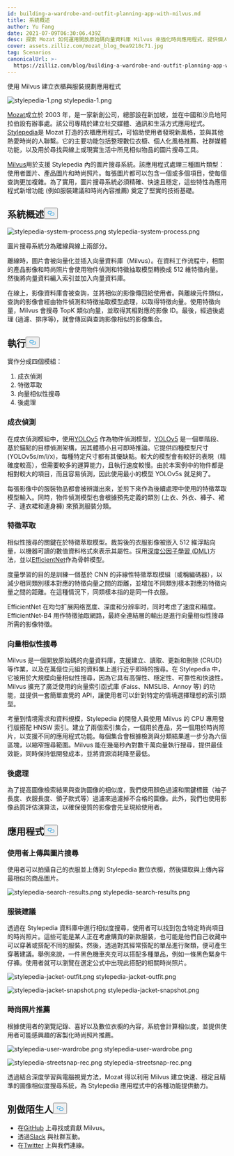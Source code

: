 ```yaml
---
id: building-a-wardrobe-and-outfit-planning-app-with-milvus.md
title: 系統概述
author: Yu Fang
date: 2021-07-09T06:30:06.439Z
desc: 探索 Mozat 如何運用開放原始碼向量資料庫 Milvus 來強化時尚應用程式，提供個人化的風格推薦與圖片搜尋系統。
cover: assets.zilliz.com/mozat_blog_0ea9218c71.jpg
tag: Scenarios
canonicalUrl: >-
  https://zilliz.com/blog/building-a-wardrobe-and-outfit-planning-app-with-milvus
---
```

<custom-h1>使用 Milvus 建立衣櫃與服裝規劃應用程式</custom-h1><p>
  
   <span class="img-wrapper"> <img translate="no" src="https://assets.zilliz.com/stylepedia_1_5f239a8d48.png" alt="stylepedia-1.png" class="doc-image" id="stylepedia-1.png" />
   </span> <span class="img-wrapper"> <span>stylepedia-1.png</span> </span></p>
<p><a href="http://www.mozat.com/home">Mozat</a>成立於 2003 年，是一家新創公司，總部設在新加坡，並在中國和沙烏地阿拉伯設有辦事處。該公司專精於建立社交媒體、通訊和生活方式應用程式。<a href="https://stylepedia.com/">Stylepedia</a>是 Mozat 打造的衣櫃應用程式，可協助使用者發現新風格，並與其他熱愛時尚的人聯繫。它的主要功能包括整理數位衣櫥、個人化風格推薦、社群媒體功能，以及用於尋找與線上或現實生活中所見相似物品的圖片搜尋工具。</p>
<p><a href="https://milvus.io">Milvus</a>用於支援 Stylepedia 內的圖片搜尋系統。該應用程式處理三種圖片類型：使用者圖片、產品圖片和時尚照片。每張圖片都可以包含一個或多個項目，使每個查詢更加複雜。為了實用，圖片搜尋系統必須精確、快速且穩定，這些特性為應用程式新增功能 (例如服裝建議和時尚內容推薦) 奠定了堅實的技術基礎。</p>
<h2 id="System-overview" class="common-anchor-header">系統概述<button data-href="#System-overview" class="anchor-icon" translate="no">
      <svg translate="no"
        aria-hidden="true"
        focusable="false"
        height="20"
        version="1.1"
        viewBox="0 0 16 16"
        width="16"
      >
        <path
          fill="#0092E4"
          fill-rule="evenodd"
          d="M4 9h1v1H4c-1.5 0-3-1.69-3-3.5S2.55 3 4 3h4c1.45 0 3 1.69 3 3.5 0 1.41-.91 2.72-2 3.25V8.59c.58-.45 1-1.27 1-2.09C10 5.22 8.98 4 8 4H4c-.98 0-2 1.22-2 2.5S3 9 4 9zm9-3h-1v1h1c1 0 2 1.22 2 2.5S13.98 12 13 12H9c-.98 0-2-1.22-2-2.5 0-.83.42-1.64 1-2.09V6.25c-1.09.53-2 1.84-2 3.25C6 11.31 7.55 13 9 13h4c1.45 0 3-1.69 3-3.5S14.5 6 13 6z"
        ></path>
      </svg>
    </button></h2><p>
  
   <span class="img-wrapper"> <img translate="no" src="https://assets.zilliz.com/stylepedia_system_process_8e7e2ab3e4.png" alt="stylepedia-system-process.png" class="doc-image" id="stylepedia-system-process.png" />
   </span> <span class="img-wrapper"> <span>stylepedia-system-process.png</span> </span></p>
<p>圖片搜尋系統分為離線與線上兩部分。</p>
<p>離線時，圖片會被向量化並插入向量資料庫（Milvus）。在資料工作流程中，相關的產品影像和時尚照片會使用物件偵測和特徵抽取模型轉換成 512 維特徵向量。然後將向量資料編入索引並加入向量資料庫。</p>
<p>在線上，影像資料庫會被查詢，並將相似的影像傳回給使用者。與離線元件類似，查詢的影像會經由物件偵測和特徵抽取模型處理，以取得特徵向量。使用特徵向量，Milvus 會搜尋 TopK 類似向量，並取得其相對應的影像 ID。最後，經過後處理 (過濾、排序等)，就會傳回與查詢影像相似的影像集合。</p>
<h2 id="Implementation" class="common-anchor-header">執行<button data-href="#Implementation" class="anchor-icon" translate="no">
      <svg translate="no"
        aria-hidden="true"
        focusable="false"
        height="20"
        version="1.1"
        viewBox="0 0 16 16"
        width="16"
      >
        <path
          fill="#0092E4"
          fill-rule="evenodd"
          d="M4 9h1v1H4c-1.5 0-3-1.69-3-3.5S2.55 3 4 3h4c1.45 0 3 1.69 3 3.5 0 1.41-.91 2.72-2 3.25V8.59c.58-.45 1-1.27 1-2.09C10 5.22 8.98 4 8 4H4c-.98 0-2 1.22-2 2.5S3 9 4 9zm9-3h-1v1h1c1 0 2 1.22 2 2.5S13.98 12 13 12H9c-.98 0-2-1.22-2-2.5 0-.83.42-1.64 1-2.09V6.25c-1.09.53-2 1.84-2 3.25C6 11.31 7.55 13 9 13h4c1.45 0 3-1.69 3-3.5S14.5 6 13 6z"
        ></path>
      </svg>
    </button></h2><p>實作分成四個模組：</p>
<ol>
<li>成衣偵測</li>
<li>特徵萃取</li>
<li>向量相似性搜尋</li>
<li>後處理</li>
</ol>
<h3 id="Garment-detection" class="common-anchor-header">成衣偵測</h3><p>在成衣偵測模組中，使用<a href="https://pytorch.org/hub/ultralytics_yolov5/">YOLOv5</a> 作為物件偵測模型，<a href="https://pytorch.org/hub/ultralytics_yolov5/">YOLOv5</a> 是一個單階段、基於錨點的目標偵測架構，因其體積小且可即時推論。它提供四種模型尺寸 (YOLOv5s/m/l/x)，每種特定尺寸都有其優缺點。較大的模型會有較好的表現（精確度較高），但需要較多的運算能力，且執行速度較慢。由於本案例中的物件都是相對較大的項目，而且容易偵測，因此使用最小的模型 YOLOv5s 就足夠了。</p>
<p>每張影像中的服裝物品都會被辨識出來，並剪下來作為後續處理中使用的特徵萃取模型輸入。同時，物件偵測模型也會根據預先定義的類別 (上衣、外衣、褲子、裙子、連衣裙和連身褲) 來預測服裝分類。</p>
<h3 id="Feature-extraction" class="common-anchor-header">特徵萃取</h3><p>相似性搜尋的關鍵在於特徵萃取模型。裁剪後的衣服影像被嵌入 512 維浮點向量，以機器可讀的數值資料格式來表示其屬性。採用<a href="https://github.com/Joon-Park92/Survey_of_Deep_Metric_Learning">深度公因子學習 (DML)</a>方法，並以<a href="https://arxiv.org/abs/1905.11946">EfficientNet</a>作為骨幹模型。</p>
<p>度量學習的目的是訓練一個基於 CNN 的非線性特徵萃取模組（或稱編碼器），以減少相同類別樣本對應的特徵向量之間的距離，並增加不同類別樣本對應的特徵向量之間的距離。在這種情況下，同類樣本指的是同一件衣服。</p>
<p>EfficientNet 在均匀扩展网络宽度、深度和分辨率时，同时考虑了速度和精度。EfficientNet-B4 用作特徵抽取網路，最終全連結層的輸出是進行向量相似性搜尋所需的影像特徵。</p>
<h3 id="Vector-similarity-search" class="common-anchor-header">向量相似性搜尋</h3><p>Milvus 是一個開放原始碼的向量資料庫，支援建立、讀取、更新和刪除 (CRUD) 等作業，以及在萬億位元組的資料集上進行近乎即時的搜尋。在 Stylepedia 中，它被用於大規模向量相似性搜尋，因為它具有高彈性、穩定性、可靠性和快速性。Milvus 擴充了廣泛使用的向量索引函式庫 (Faiss、NMSLIB、Annoy 等) 的功能，並提供一套簡單直覺的 API，讓使用者可以針對特定的情境選擇理想的索引類型。</p>
<p>考量到情境需求和資料規模，Stylepedia 的開發人員使用 Milvus 的 CPU 專用發行版搭配 HNSW 索引。建立了兩個索引集合，一個用於產品，另一個用於時尚照片，以支援不同的應用程式功能。每個集合會根據檢測與分類結果進一步分為六個區塊，以縮窄搜尋範圍。Milvus 能在幾毫秒內對數千萬向量執行搜尋，提供最佳效能，同時保持低開發成本，並將資源消耗降至最低。</p>
<h3 id="Post-processing" class="common-anchor-header">後處理</h3><p>為了提高圖像檢索結果與查詢圖像的相似度，我們使用顏色過濾和關鍵標籤（袖子長度、衣服長度、領子款式等）過濾來過濾掉不合格的圖像。此外，我們也使用影像品質評估演算法，以確保優質的影像會先呈現給使用者。</p>
<h2 id="Application" class="common-anchor-header">應用程式<button data-href="#Application" class="anchor-icon" translate="no">
      <svg translate="no"
        aria-hidden="true"
        focusable="false"
        height="20"
        version="1.1"
        viewBox="0 0 16 16"
        width="16"
      >
        <path
          fill="#0092E4"
          fill-rule="evenodd"
          d="M4 9h1v1H4c-1.5 0-3-1.69-3-3.5S2.55 3 4 3h4c1.45 0 3 1.69 3 3.5 0 1.41-.91 2.72-2 3.25V8.59c.58-.45 1-1.27 1-2.09C10 5.22 8.98 4 8 4H4c-.98 0-2 1.22-2 2.5S3 9 4 9zm9-3h-1v1h1c1 0 2 1.22 2 2.5S13.98 12 13 12H9c-.98 0-2-1.22-2-2.5 0-.83.42-1.64 1-2.09V6.25c-1.09.53-2 1.84-2 3.25C6 11.31 7.55 13 9 13h4c1.45 0 3-1.69 3-3.5S14.5 6 13 6z"
        ></path>
      </svg>
    </button></h2><h3 id="User-uploads-and-image-search" class="common-anchor-header">使用者上傳與圖片搜尋</h3><p>使用者可以拍攝自己的衣服並上傳到 Stylepedia 數位衣櫥，然後擷取與上傳內容最相似的商品圖片。</p>
<p>
  
   <span class="img-wrapper"> <img translate="no" src="https://assets.zilliz.com/stylepedia_search_results_0568e20dc0.png" alt="stylepedia-search-results.png" class="doc-image" id="stylepedia-search-results.png" />
   </span> <span class="img-wrapper"> <span>stylepedia-search-results.png</span> </span></p>
<h3 id="Outfit-suggestions" class="common-anchor-header">服裝建議</h3><p>透過在 Stylepedia 資料庫中進行相似度搜尋，使用者可以找到包含特定時尚項目的時尚照片。這些可能是某人正在考慮購買的新款服裝，也可能是他們自己收藏中可以穿著或搭配不同的服裝。然後，透過對其經常搭配的單品進行聚類，便可產生穿著建議。舉例來說，一件黑色機車夾克可以搭配多種單品，例如一條黑色緊身牛仔褲。使用者就可以瀏覽在選定公式中出現此搭配的相關時尚照片。</p>
<p>
  
   <span class="img-wrapper"> <img translate="no" src="https://assets.zilliz.com/stylepedia_jacket_outfit_e84914da9e.png" alt="stylepedia-jacket-outfit.png" class="doc-image" id="stylepedia-jacket-outfit.png" />
   </span> <span class="img-wrapper"> <span>stylepedia-jacket-outfit.png</span> </span></p>
<p>
  
   <span class="img-wrapper"> <img translate="no" src="https://assets.zilliz.com/stylepedia_jacket_snapshot_25f53cc09b.png" alt="stylepedia-jacket-snapshot.png" class="doc-image" id="stylepedia-jacket-snapshot.png" />
   </span> <span class="img-wrapper"> <span>stylepedia-jacket-snapshot.png</span> </span></p>
<h3 id="Fashion-photograph-recommendations" class="common-anchor-header">時尚照片推薦</h3><p>根據使用者的瀏覽記錄、喜好以及數位衣櫥的內容，系統會計算相似度，並提供使用者可能感興趣的客製化時尚照片推薦。</p>
<p>
  
   <span class="img-wrapper"> <img translate="no" src="https://assets.zilliz.com/stylepedia_user_wardrobe_6770c856b9.png" alt="stylepedia-user-wardrobe.png" class="doc-image" id="stylepedia-user-wardrobe.png" />
   </span> <span class="img-wrapper"> <span>stylepedia-user-wardrobe.png</span> </span></p>
<p>
  
   <span class="img-wrapper"> <img translate="no" src="https://assets.zilliz.com/stylepedia_streetsnap_rec_901601a34d.png" alt="stylepedia-streetsnap-rec.png" class="doc-image" id="stylepedia-streetsnap-rec.png" />
   </span> <span class="img-wrapper"> <span>stylepedia-streetsnap-rec.png</span> </span></p>
<p>透過結合深度學習與電腦視覺方法，Mozat 得以利用 Milvus 建立快速、穩定且精準的圖像相似度搜尋系統，為 Stylepedia 應用程式中的各種功能提供動力。</p>
<h2 id="Dont-be-a-stranger" class="common-anchor-header">別做陌生人<button data-href="#Dont-be-a-stranger" class="anchor-icon" translate="no">
      <svg translate="no"
        aria-hidden="true"
        focusable="false"
        height="20"
        version="1.1"
        viewBox="0 0 16 16"
        width="16"
      >
        <path
          fill="#0092E4"
          fill-rule="evenodd"
          d="M4 9h1v1H4c-1.5 0-3-1.69-3-3.5S2.55 3 4 3h4c1.45 0 3 1.69 3 3.5 0 1.41-.91 2.72-2 3.25V8.59c.58-.45 1-1.27 1-2.09C10 5.22 8.98 4 8 4H4c-.98 0-2 1.22-2 2.5S3 9 4 9zm9-3h-1v1h1c1 0 2 1.22 2 2.5S13.98 12 13 12H9c-.98 0-2-1.22-2-2.5 0-.83.42-1.64 1-2.09V6.25c-1.09.53-2 1.84-2 3.25C6 11.31 7.55 13 9 13h4c1.45 0 3-1.69 3-3.5S14.5 6 13 6z"
        ></path>
      </svg>
    </button></h2><ul>
<li>在<a href="https://github.com/milvus-io/milvus/">GitHub</a> 上尋找或貢獻 Milvus。</li>
<li>透過<a href="https://join.slack.com/t/milvusio/shared_invite/zt-e0u4qu3k-bI2GDNys3ZqX1YCJ9OM~GQ">Slack</a> 與社群互動。</li>
<li>在<a href="https://twitter.com/milvusio">Twitter</a> 上與我們連線。</li>
</ul>
